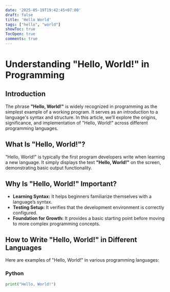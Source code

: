 ```yaml
---
date: '2025-05-19T19:42:45+07:00'
draft: false
title: 'Hello World'
tags: ["hello", "world"]
showToc: true
TocOpen: true
comments: true
---
```

# Understanding "Hello, World!" in Programming

## Introduction

The phrase **"Hello, World!"** is widely recognized in programming as the simplest example of a working program. It serves as an introduction to a language's syntax and structure. In this article, we’ll explore the origins, significance, and implementation of "Hello, World!" across different programming languages.

## What Is "Hello, World!"?

"Hello, World!" is typically the first program developers write when learning a new language. It simply displays the text **"Hello, World!"** on the screen, demonstrating basic output functionality.

## Why Is "Hello, World!" Important?

- **Learning Syntax:** It helps beginners familiarize themselves with a language’s syntax.
- **Testing Setup:** It verifies that the development environment is correctly configured.
- **Foundation for Growth:** It provides a basic starting point before moving to more complex programming concepts.

## How to Write "Hello, World!" in Different Languages

Here are examples of "Hello, World!" in various programming languages:

### Python
```python
print("Hello, World!")